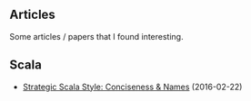 ## Articles

Some articles / papers that I found interesting.

## Scala

- [Strategic Scala Style: Conciseness & Names](http://www.lihaoyi.com/post/StrategicScalaStyleConcisenessNames.html) (2016-02-22)
